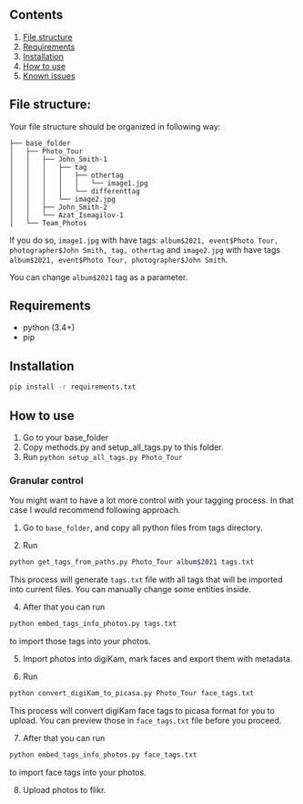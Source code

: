 ## Contents
1. [File structure](#file-structure)
2. [Requirements](#requirements)
3. [Installation](#installation)
4. [How to use](#how-to-use)
5. [Known issues](#known-issues)


## File structure: 
Your file structure should be organized in following way:
```
├── base_folder
│   ├── Photo_Tour
│   │   ├── John_Smith-1
│   │   │   ├── tag
│   │   │   │   ├── othertag
│   │   │   │   │   └── image1.jpg
│   │   │   │   └── differenttag
│   │   │   └── image2.jpg
│   │   ├── John_Smith-2
│   │   └── Azat_Ismagilov-1
│   └── Team_Photos
```

If you do so, `image1.jpg` with have tags: `album$2021, event$Photo Tour, photographer$John Smith, tag, othertag` and `image2.jpg` with have tags `album$2021, event$Photo Tour, photographer$John Smith`.

You can change `album$2021` tag as a parameter.

## Requirements
- python (3.4+)
- pip

## Installation
```bash
pip install -r requirements.txt
```

## How to use

1. Go to your base_folder
2. Copy methods.py and setup_all_tags.py to this folder.
3. Run `
python setup_all_tags.py Photo_Tour
`

### Granular control

You might want to have a lot more control with your tagging process. In that case I would recommend following approach.

1. Go to `base_folder`, and copy all python files from tags directory.

2. Run 
``` bash
python get_tags_from_paths.py Photo_Tour album$2021 tags.txt
```

This process will generate `tags.txt` file with all tags that will be imported into current files. You can manually change some entities inside.

4. After that you can run 
``` bash
python embed_tags_info_photos.py tags.txt
```
 to import those tags into your photos.

5. Import photos into digiKam, mark faces and export them with metadata.

6. Run 
``` bash
python convert_digiKam_to_picasa.py Photo_Tour face_tags.txt
```

This process will convert digiKam face tags to picasa format for you to upload. You can preview those in `face_tags.txt` file before you proceed.


7. After that you can run 
``` bash
python embed_tags_info_photos.py face_tags.txt
```
 to import face tags into your photos.

8. Upload photos to flikr.
